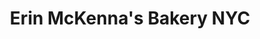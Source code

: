 ---
title: "Erin McKenna's Bakery NYC"
url: /lake-buena-vista/erin-mckennas-bakery-nyc/
shop: bakery
---